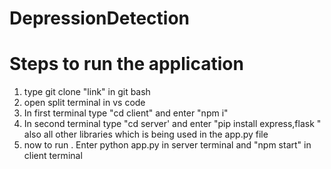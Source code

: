 # DepressionDetection
# Steps to run the application
1) type git clone "link" in git bash
2) open split terminal in vs code
3) In first terminal type "cd client" and enter "npm i"
4) In second terminal type "cd server' and enter "pip install express,flask " also all other libraries which is being used in the app.py file
5) now to run . Enter python app.py in server terminal and "npm start" in client terminal
